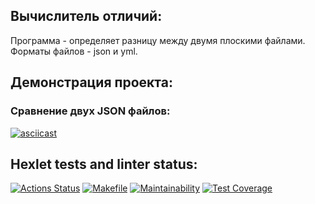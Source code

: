 ## Вычислитель отличий:
Программа - определяет разницу между двумя плоскими файлами.
Форматы файлов - json и yml.
## Демонстрация проекта:
### Сравнение двух JSON файлов:
[![asciicast](https://asciinema.org/a/3WC51kyTkMDmtMyEAkqHPtF1h.svg)](https://asciinema.org/a/3WC51kyTkMDmtMyEAkqHPtF1h)
## Hexlet tests and linter status:
[![Actions Status](https://github.com/HiminaE/java-project-71/actions/workflows/hexlet-check.yml/badge.svg)](https://github.com/HiminaE/java-project-71/actions)
[![Makefile](https://github.com/HiminaE/java-project-71/actions/workflows/makefile.yml/badge.svg)](https://github.com/HiminaE/java-project-71/actions)
[![Maintainability](https://api.codeclimate.com/v1/badges/15259c6f489a97188800/maintainability)](https://codeclimate.com/github/HiminaE/java-project-71/maintainability)
[![Test Coverage](https://api.codeclimate.com/v1/badges/15259c6f489a97188800/test_coverage)](https://codeclimate.com/github/HiminaE/java-project-71/test_coverage)

